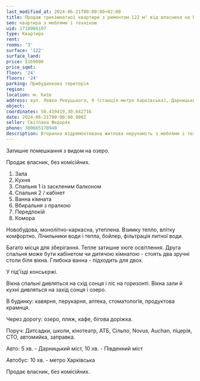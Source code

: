 ```yaml
---
last_modified_at: 2024-06-21T00:00:00+02:00
title: Продаж трикімнатної квартири з ремонтом 122 м² від власника на Ревуцького
seo: квартира з меблями і технікою
uid: 1718966107
type: Квартира
rent:
rooms: '3'
surface: '122'
surface_land:
price: $169000
price_sqmt:
floor: '24'
floors: '24'
parking: Прибудинкова територія
region:
location: м. Київ
address: вул. Левка Ревуцького, 9 (станція метро Харківська), Дарницький район
object:
coordinates: 50.419419,30.642716
date: 2024-06-21T00:00:00.000Z
seller: Світлана Федоряк
phone: 380665178940
description: Вторинна відремонтована житлова нерухоміть з меблями і технікою, житло придатне і готове для проживання
---
```


Затишне помешкання з видом на озеро.

Продає власник, без комiсiйних.

1. Зала
2. Кухня
3. Спальня 1 із заскленим балконом
4. Спальня 2 / кабінет
5. Ванна кімната
6. Вбиральня з пралкою
7. Передпокій
8. Комора

Новобудова, монолітно-каркасна, утеплена. Взимку тепло, влітку комфортно. Лічильники води і тепла, бойлер, фільтрація питної води.

Багато місця для зберігання. Тепле затишне хюге освітлення. Друга спальня може бути кабінетом чи дитячою кімнатою - стоять два зручні столи біля вікна. Глибока ванна - підходить для двох.

У під'їзді консьєржі.

Вікна спальні дивляться на схід сонця і ліс на горизонті. Вікна зали й кухні дивляться на захід сонця і озеро.

В будинку: кавярня, перукарня, аптека, стоматологія, продуктова крамнця.

Через дорогу: озеро, пляж, кафе, бігова доріжка.

Поруч: Дитсадки, школи, кінотеатр, АТБ, Сільпо, Novus, Auchan, піцерія, СТО, автомийка, заправка.

Авто: 5 хв. - Дарницький міст, 10 хв. - Південний міст

Автобус: 10 хв. - метро Харківська

Продає власник, без комiсiйних.
